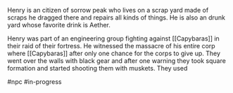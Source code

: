 Henry is an citizen of sorrow peak who lives on a scrap yard made of scraps he dragged there and repairs all kinds of things.
He is also an drunk yard whose favorite drink is Aether.

Henry was part of an engineering group fighting against [[Capybaras]] in their raid of their fortress.
He witnessed the massacre of his entire corp where [[Capybaras]] after only one chance for the corps to give up. They went over the walls with black gear and after one warning they took square formation and started shooting them with muskets. They used 

#npc #in-progress 